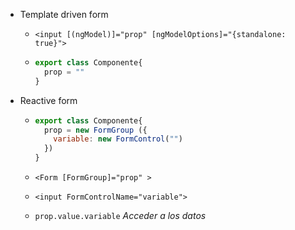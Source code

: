 - Template driven form

  - `<input [(ngModel)]="prop" [ngModelOptions]="{standalone: true}">`

  - ```JavaScript
    export class Componente{
      prop = ""
    }
    ```

- Reactive form

  - ```JavaScript
    export class Componente{
      prop = new FormGroup ({
        variable: new FormControl("")
      })
    }
    ```

  - `<Form [FormGroup]="prop" >`

  - `<input FormControlName="variable">`

  - `prop.value.variable` _Acceder a los datos_
